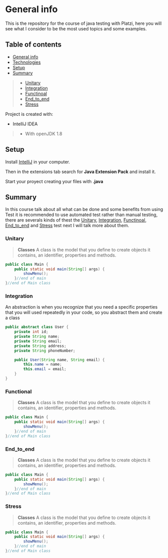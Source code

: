 # General info
This is the repository for the course of java testing with Platzi, here you will see what I consider to be the most used topics and some examples.

## Table of contents
* [General info](#general-info)
* [Technologies](#technologies)
* [Setup](#setup)
* [Summary](#summary)
> * [Unitary](#unitary)
> * [Integration](#integration)
> * [Functinoal](#functional)
> * [End_to_end](#end_to_end)
> * [Stress](#stress)

Project is created with:
* IntelliJ IDEA
> * With openJDK 1.8 

	
## Setup
Install [IntelliJ](https://www.jetbrains.com/es-es/idea/download/#section=windows) in your computer.

Then in the extensions tab search for **Java Extension Pack** and install it.

Start your proyect creating your files with **.java**  

## Summary
In this course talk about all what can be done and some benefits from using Test it is recommended to use automated test rather than manual testing, there are severals kinds of thest the [Unitary](#unitary), [Integration](#integration), [Functinoal](#functional), [End_to_end](#end_to_end) and [Stress](#stress) test next I will talk more about them.

### Unitary
> **Classes** A class is the model that you define to create objects it contains, an identifier, properties and methods.
```java
public class Main {
    public static void main(String[] args) {
        showMenu();
    }//end of main
}//end of Main class
```
### Integration
An abstraction is when you recognize that you need a specific properties that you will used repeatedly in your code, so you abstract them and create a class
```java
public abstract class User {
    private int id;
    private String name;
    private String email;
    private String address;
    private String phoneNumber;

    public User(String name, String email) {
        this.name = name;
        this.email = email;
    }
}
```
### Functional
> **Classes** A class is the model that you define to create objects it contains, an identifier, properties and methods.
```java
public class Main {
    public static void main(String[] args) {
        showMenu();
    }//end of main
}//end of Main class
```
### End_to_end
> **Classes** A class is the model that you define to create objects it contains, an identifier, properties and methods.
```java
public class Main {
    public static void main(String[] args) {
        showMenu();
    }//end of main
}//end of Main class
```
### Stress
> **Classes** A class is the model that you define to create objects it contains, an identifier, properties and methods.
```java
public class Main {
    public static void main(String[] args) {
        showMenu();
    }//end of main
}//end of Main class
```

